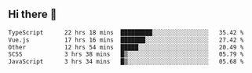 ## Hi there 👋

<!--START_SECTION:waka-->

```txt
TypeScript      22 hrs 18 mins  █████████░░░░░░░░░░░░░░░░   35.42 %
Vue.js          17 hrs 16 mins  ███████░░░░░░░░░░░░░░░░░░   27.42 %
Other           12 hrs 54 mins  █████░░░░░░░░░░░░░░░░░░░░   20.49 %
SCSS            3 hrs 38 mins   █▒░░░░░░░░░░░░░░░░░░░░░░░   05.79 %
JavaScript      3 hrs 34 mins   █▒░░░░░░░░░░░░░░░░░░░░░░░   05.68 %
```

<!--END_SECTION:waka-->
